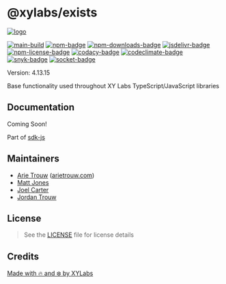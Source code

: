 # @xylabs/exists

[![logo][]](https://xylabs.com)

[![main-build][]][main-build-link]
[![npm-badge][]][npm-link]
[![npm-downloads-badge][]][npm-link]
[![jsdelivr-badge][]][jsdelivr-link]
[![npm-license-badge][]](LICENSE)
[![codacy-badge][]][codacy-link]
[![codeclimate-badge][]][codeclimate-link]
[![snyk-badge][]][snyk-link]
[![socket-badge][]][socket-link]

Version: 4.13.15

Base functionality used throughout XY Labs TypeScript/JavaScript libraries

## Documentation

Coming Soon!

Part of [sdk-js](https://www.npmjs.com/package/@xyo-network/sdk-js)

## Maintainers

-   [Arie Trouw](https://github.com/arietrouw) ([arietrouw.com](https://arietrouw.com))
-   [Matt Jones](https://github.com/jonesmac)
-   [Joel Carter](https://github.com/JoelBCarter)
-   [Jordan Trouw](https://github.com/jordantrouw)

## License

> See the [LICENSE](LICENSE) file for license details

## Credits

[Made with 🔥 and ❄️ by XYLabs](https://xylabs.com)

[logo]: https://cdn.xy.company/img/brand/XYPersistentCompany_Logo_Icon_Colored.svg

[main-build]: https://github.com/xylabs/sdk-js/actions/workflows/build.yml/badge.svg
[main-build-link]: https://github.com/xylabs/sdk-js/actions/workflows/build.yml
[npm-badge]: https://img.shields.io/npm/v/@xylabs/exists.svg
[npm-link]: https://www.npmjs.com/package/@xylabs/exists
[codacy-badge]: https://app.codacy.com/project/badge/Grade/c8e15e14f37741c18cfb47ac7245c698
[codacy-link]: https://www.codacy.com/gh/xylabs/sdk-js/dashboard?utm_source=github.com&utm_medium=referral&utm_content=xylabs/sdk-js&utm_campaign=Badge_Grade
[codeclimate-badge]: https://api.codeclimate.com/v1/badges/c5eb068f806f0b047ea7/maintainability
[codeclimate-link]: https://codeclimate.com/github/xylabs/sdk-js/maintainability
[snyk-badge]: https://snyk.io/test/github/xylabs/sdk-js/badge.svg?targetFile=package.json
[snyk-link]: https://snyk.io/test/github/xylabs/sdk-js?targetFile=package.json

[npm-downloads-badge]: https://img.shields.io/npm/dw/@xylabs/exists
[npm-license-badge]: https://img.shields.io/npm/l/@xylabs/exists

[jsdelivr-badge]: https://data.jsdelivr.com/v1/package/npm/@xylabs/exists/badge
[jsdelivr-link]: https://www.jsdelivr.com/package/npm/@xylabs/exists

[socket-badge]: https://socket.dev/api/badge/npm/package/@xylabs/exists
[socket-link]: https://socket.dev/npm/package/@xylabs/exists